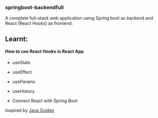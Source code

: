 ### springboot-backendfull
A complete full-stack web application using Spring boot as backend and React (React Hooks) as frontend.

## Learnt:
#### How to use React Hooks in React App

- useState
- useEffect
- useParams
- useHistory

- Connect React with Spring Boot

Inspired by [Java Guides](https://www.youtube.com/watch?v=IxYa6cKimZc)

